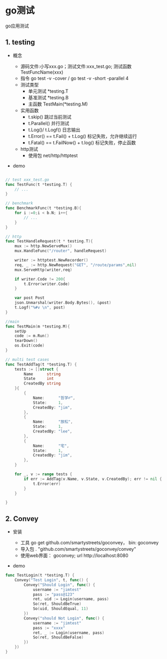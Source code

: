 # go测试

go应用测试

## 1. testing

- 概念
  - 源码文件:小写xxx.go；测试文件:xxx_test.go; 测试函数 TestFuncName(xxx)
  - 指令 go test -v -cover  / go test -v -short -parallel 4  
  - 测试类型
    - 单元测试 *testing.T
    - 基准测试 *testing.B
    - 主函数 TestMain(*testing.M)
  - 实用函数
    - t.skip() 跳过当前测试
    - t.Parallel() 并行测试
    - t.Log()/ t.Logf()  日志输出
    - t.Error() == t.Fail() + t.Log()  标记失败，允许继续运行
    - t.Fatal() == t.FailNow() + t.log() 标记失败，停止函数
  - http测试
    - 使用包 net/http/httptest
  

- demo

``` go 

// test xxx_test.go
func TestFunc(t *testing.T) {
    // ...
}

// benchmark
func BenchmarkFunc(t *testing.B){
    for i :=0;i < b.N; i++{
        // ...
    }
}

// http
func TestHandleRequest(t * testing.T){
    mux := http.NewServeMux()
    mux.HandleFunc("/router", handleRequest)

    writer := httptest.NewRecorder()
    req, _ := http.NewRequest("GET", "/route/params",nil)
    mux.ServeHttp(writer,req)

    if writer.Code != 200{
        t.Error(writer.Code)
    }

    var post Post
    json.Unmarshal(writer.Body.Bytes(), &post)
    t.Logf("%#v \n", post)
}

//main
func TestMain(m *testing.M){
    setUp
    code := m.Run()
    tearDown()
    os.Exit(code)
}

// multi test cases
func TestAddTag(t *testing.T) {
	tests := []struct {
		Name      string
		State     int
		CreatedBy string
	}{
		{
			Name:      "哲学♂",
			State:     1,
			CreatedBy: "jim",
		},
		{
			Name:      "放松",
			State:     1,
			CreatedBy: "lee",
		},
		{
			Name:      "宅",
			State:     1,
			CreatedBy: "jim",
		},
	}

	for _, v := range tests {
		if err := AddTag(v.Name, v.State, v.CreatedBy); err != nil {
			t.Error(err)
		}
	}

}

```

## 2. Convey

- 安装
  - 工具 go get github.com/smartystreets/goconvey， bin: goconvey
  - 导入包  . "github.com/smartystreets/goconvey/convey"  
  - 使用web界面： goconvey; url http://localhost:8080

- demo

``` go
func TestLogin(t *testing.T) {
	Convey("Test Login", t, func() {
		Convey("Should Login", func() {
			username := "jimtest"
			pass := "pass@123"
			ret, uid := Login(username, pass)
			So(ret, ShouldBeTrue)
			So(uid, ShouldEqual, 11)
		})
		Convey("should Not Login", func() {
			username := "jimtest"
			pass := "xxxx"
			ret, _ := Login(username, pass)
			So(ret, ShouldBeFalse)
		})
	})
}
```